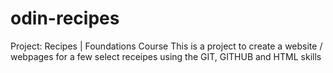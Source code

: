 # odin-recipes
Project: Recipes | Foundations Course
This is a project to create a website / webpages for a few select receipes using the GIT, GITHUB and HTML skills